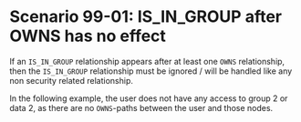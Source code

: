 # Scenario 99-01: IS_IN_GROUP after OWNS has no effect

If an `IS_IN_GROUP` relationship appears after at least one `OWNS` relationship, then the `IS_IN_GROUP` relationship
must be ignored / will be handled like any non security related relationship.

In the following example, the user does not have any access to group 2 or data 2, as there are no `OWNS`-paths between
the user and those nodes.

<div id="graph" class="graph-container" style="height:400px"></div>

<script>
renderGraph(document.getElementById('graph'), {
  nodes: [
    { id: 'user', ...userNode },
    { id: 'group1', ...groupNode, label: 'Group 1' },
    { id: 'group2', ...groupNode, label: 'Group 2' },
    { id: 'data1', ...dataNode, label: 'Data 1' },
    { id: 'data2', ...dataNode, label: 'Data 2' },
  ],
  edges: [
    { source: 'user', target: 'group1', label: 'IS_IN_GROUP' },
    { source: 'group1', target: 'data1', label: 'OWNS' },
    { source: 'data1', target: 'group2', label: 'IS_IN_GROUP' },
    { source: 'group2', target: 'data2', label: 'OWNS' }
  ]
});
</script>
